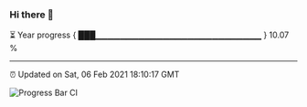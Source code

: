 ### Hi there 👋

⏳ Year progress { ███▁▁▁▁▁▁▁▁▁▁▁▁▁▁▁▁▁▁▁▁▁▁▁▁▁▁▁ } 10.07 %

---

⏰ Updated on Sat, 06 Feb 2021 18:10:17 GMT

![Progress Bar CI](https://github.com/liununu/liununu/workflows/Progress%20Bar%20CI/badge.svg)

